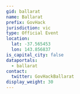 ```yaml
---
gid: ballarat
name: Ballarat
prefix: GovHack
jurisdiction: vic
type: Official Event
location:
  lat: -37.565453
  lon: 143.856837
is_capital_city: false
dataportals:
  - ballarat
contact:
  twitter: GovHackBallarat
display_weight: 30
---
```

